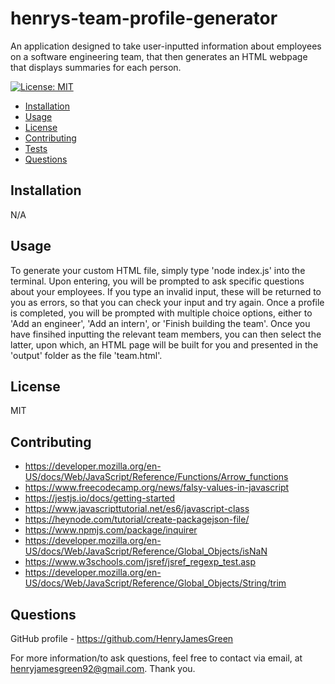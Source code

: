 # henrys-team-profile-generator

An application designed to take user-inputted information about employees on a software engineering team, that then generates an HTML webpage that displays summaries for each person.

[![License: MIT](https://img.shields.io/badge/License-MIT-yellow.svg)](https://opensource.org/licenses/MIT)

- [Installation](#Installation)
- [Usage](#Usage)
- [License](#License)
- [Contributing](#Contributing)
- [Tests](#Tests)
- [Questions](#Questions)

## Installation

N/A

## Usage

To generate your custom HTML file, simply type 'node index.js' into the terminal. Upon entering, you will be prompted to ask specific questions about your employees. If you type an invalid input, these will be returned to you as errors, so that you can check your input and try again. Once a profile is completed, you will be prompted with multiple choice options, either to 'Add an engineer', 'Add an intern', or 'Finish building the team'. Once you have finsihed inputting the relevant team members, you can then select the latter, upon which, an HTML page will be built for you and presented in the 'output' folder as the file 'team.html'.

## License

MIT

## Contributing

- https://developer.mozilla.org/en-US/docs/Web/JavaScript/Reference/Functions/Arrow_functions
- https://www.freecodecamp.org/news/falsy-values-in-javascript
- https://jestjs.io/docs/getting-started
- https://www.javascripttutorial.net/es6/javascript-class
- https://heynode.com/tutorial/create-packagejson-file/
- https://www.npmjs.com/package/inquirer
- https://developer.mozilla.org/en-US/docs/Web/JavaScript/Reference/Global_Objects/isNaN
- https://www.w3schools.com/jsref/jsref_regexp_test.asp
- https://developer.mozilla.org/en-US/docs/Web/JavaScript/Reference/Global_Objects/String/trim

## Questions

GitHub profile - https://github.com/HenryJamesGreen

For more information/to ask questions, feel free to contact via email, at henryjamesgreen92@gmail.com. Thank you.
